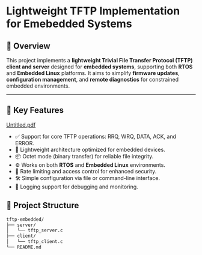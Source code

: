 # Lightweight TFTP Implementation for Emebedded Systems
##
## 📘 Overview

This project implements a **lightweight Trivial File Transfer Protocol (TFTP) client and server** designed for **embedded systems**, supporting both **RTOS** and **Embedded Linux** platforms. It aims to simplify **firmware updates**, **configuration management**, and **remote diagnostics** for constrained embedded environments.

---

## 🚀 Key Features
[Untitled.pdf](https://github.com/user-attachments/files/21455491/Untitled.pdf)

- ✅ Support for core TFTP operations: RRQ, WRQ, DATA, ACK, and ERROR.
- 🧠 Lightweight architecture optimized for embedded devices.
- 📦 Octet mode (binary transfer) for reliable file integrity.
- ⚙️ Works on both **RTOS** and **Embedded Linux** environments.
- 🔐 Rate limiting and access control for enhanced security.
- 🛠️ Simple configuration via file or command-line interface.
- 📄 Logging support for debugging and monitoring.

## 📂 Project Structure

```bash
tftp-embedded/
├── server/
│   └── tftp_server.c
├── client/
│   └── tftp_client.c
└── README.md
